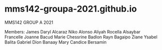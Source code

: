 # mms142-groupa-2021.github.io
MMS142 GROUP A 2021

Members:
James Daryl Alcaraz 
Niko Alonso 
Aliyah Rocella Alsaybar 
Francelle Joanne Bacud 
Marie Chessrine Badlon 
Rayn Bagaipo 
Ziane Ysabel Balita
Gabriel Dion Banaay 
Mary Candice Bersamin
